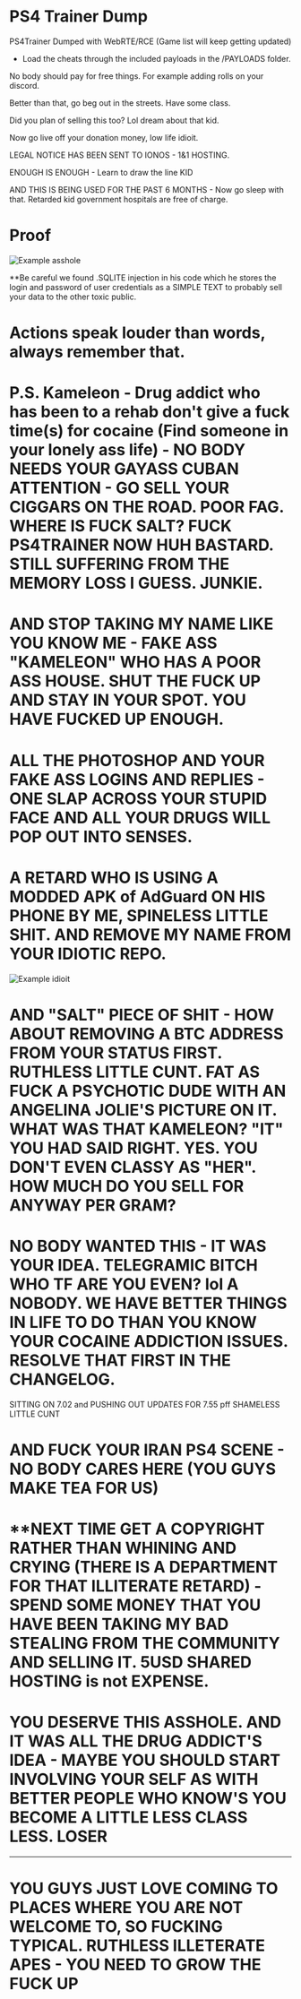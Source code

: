# PS4 Trainer Dump

PS4Trainer Dumped with WebRTE/RCE (Game list will keep getting updated)

- Load the cheats through the included payloads in the /PAYLOADS folder.

No body should pay for free things. For example adding rolls on your discord.

Better than that, go beg out in the streets. Have some class.

Did you plan of selling this too? Lol dream about that kid.

Now go live off your donation money, low life idioit.

LEGAL NOTICE HAS BEEN SENT TO IONOS - 1&1 HOSTING.

ENOUGH IS ENOUGH - Learn to draw the line KID

AND THIS IS BEING USED FOR THE PAST 6 MONTHS - Now go sleep with that. Retarded kid government hospitals are free of charge.

# Proof

 ![Example asshole](https://i.ibb.co/Mkjr7jK/lowlife.png)

**Be careful we found .SQLITE injection in his code which he stores the login and password of user credentials as a SIMPLE TEXT to probably sell your data to the other toxic public.

# Actions speak louder than words, always remember that.

# P.S. Kameleon - Drug addict who has been to a rehab don't give a fuck time(s) for cocaine (Find someone in your lonely ass life) - NO BODY NEEDS YOUR GAYASS CUBAN ATTENTION - GO SELL YOUR CIGGARS ON THE ROAD. POOR FAG. WHERE IS FUCK SALT? FUCK PS4TRAINER NOW HUH BASTARD. STILL SUFFERING FROM THE MEMORY LOSS I GUESS. JUNKIE.

# AND STOP TAKING MY NAME LIKE YOU KNOW ME - FAKE ASS "KAMELEON" WHO HAS A POOR ASS HOUSE. SHUT THE FUCK UP AND STAY IN YOUR SPOT. YOU HAVE FUCKED UP ENOUGH.

# ALL THE PHOTOSHOP AND YOUR FAKE ASS LOGINS AND REPLIES - ONE SLAP ACROSS YOUR STUPID FACE AND ALL YOUR DRUGS WILL POP OUT INTO SENSES.

# A RETARD WHO IS USING A MODDED APK of AdGuard ON HIS PHONE BY ME, SPINELESS LITTLE SHIT. AND REMOVE MY NAME FROM YOUR IDIOTIC REPO.

![Example idioit](https://i.ibb.co/0GyJsFc/saltslittledepressionissues.png)

# AND "SALT" PIECE OF SHIT - HOW ABOUT REMOVING A BTC ADDRESS FROM YOUR STATUS FIRST. RUTHLESS LITTLE CUNT. FAT AS FUCK A PSYCHOTIC DUDE WITH AN ANGELINA JOLIE'S PICTURE ON IT. WHAT WAS THAT KAMELEON? "IT" YOU HAD SAID RIGHT. YES. YOU DON'T EVEN CLASSY AS "HER". HOW MUCH DO YOU SELL FOR ANYWAY PER GRAM?

# NO BODY WANTED THIS - IT WAS YOUR IDEA. TELEGRAMIC BITCH WHO TF ARE YOU EVEN? lol A NOBODY. WE HAVE BETTER THINGS IN LIFE TO DO THAN YOU KNOW YOUR COCAINE ADDICTION ISSUES. RESOLVE THAT FIRST IN THE CHANGELOG.
SITTING ON 7.02 and PUSHING OUT UPDATES FOR 7.55 pff SHAMELESS LITTLE CUNT

# AND FUCK YOUR IRAN PS4 SCENE - NO BODY CARES HERE (YOU GUYS MAKE TEA FOR US)

# **NEXT TIME GET A COPYRIGHT RATHER THAN WHINING AND CRYING (THERE IS A DEPARTMENT FOR THAT ILLITERATE RETARD) - SPEND SOME MONEY THAT YOU HAVE BEEN TAKING MY BAD STEALING FROM THE COMMUNITY AND SELLING IT. 5USD SHARED HOSTING is not EXPENSE.

# YOU DESERVE THIS ASSHOLE. AND IT WAS ALL THE DRUG ADDICT'S IDEA - MAYBE YOU SHOULD START INVOLVING YOUR SELF AS WITH BETTER PEOPLE WHO KNOW'S YOU BECOME A LITTLE LESS CLASS LESS. LOSER

---

# YOU GUYS JUST LOVE COMING TO PLACES WHERE YOU ARE NOT WELCOME TO, SO FUCKING TYPICAL. RUTHLESS ILLETERATE APES - YOU NEED TO GROW THE FUCK UP
